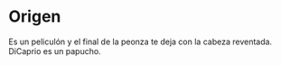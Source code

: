# Origen
Es un peliculón y el final de la peonza te deja con la cabeza reventada. DiCaprio es un papucho.
